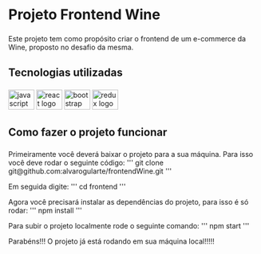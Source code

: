 <h1 align="left">Projeto Frontend Wine</h1>

###

<p align="left">Este projeto tem como propósito criar o frontend de um e-commerce da Wine, proposto no desafio da mesma.</p>

###

<h2 align="left">Tecnologias utilizadas</h2>

###

<div align="left">
  <img src="https://cdn.jsdelivr.net/gh/devicons/devicon/icons/javascript/javascript-original.svg" height="40" width="52" alt="javascript logo"  />
  <img src="https://cdn.jsdelivr.net/gh/devicons/devicon/icons/react/react-original.svg" height="40" width="52" alt="react logo"  />
  <img src="https://cdn.jsdelivr.net/gh/devicons/devicon/icons/bootstrap/bootstrap-original.svg" height="40" width="52" alt="bootstrap logo"  />
  <img src="https://cdn.jsdelivr.net/gh/devicons/devicon/icons/redux/redux-original.svg" height="40" width="52" alt="redux logo"  />
</div>

###

<h2 align="left">Como fazer o projeto funcionar</h2>

###

<p align="left">Primeiramente você deverá baixar o projeto para a sua máquina. Para isso você deve rodar o seguinte código: 
'''
git clone git@github.com:alvarogularte/frontendWine.git
'''

Em seguida digite:
'''
cd frontend
'''

Agora você precisará instalar as dependências do projeto, para isso é só rodar:
'''
npm install
'''

Para subir o projeto localmente rode o seguinte comando: 
'''
npm start
'''

Parabéns!!! 
O projeto já está rodando em sua máquina local!!!!!</p>

###
